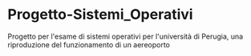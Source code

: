 # Progetto-Sistemi_Operativi
Progetto per l'esame di sistemi operativi per l'università di Perugia, una riproduzione del funzionamento di un aereoporto 
